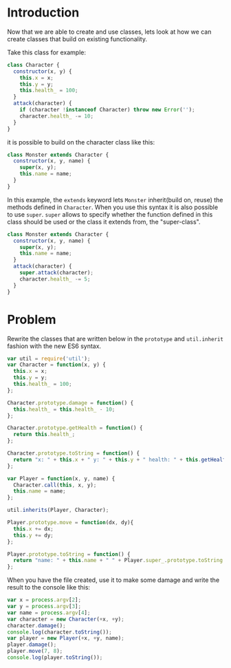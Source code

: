 # Introduction

Now that we are able to create and use classes, lets look at how we can create classes that build on existing functionality.

Take this class for example:

```javascript
class Character {
  constructor(x, y) {
    this.x = x;
    this.y = y;
    this.health_ = 100;
  }
  attack(character) {
    if (character !instanceof Character) throw new Error('');
    character.health_ -= 10;
  }
}
```

it is possible to build on the character class like this:

```javascript
class Monster extends Character {
  constructor(x, y, name) {
    super(x, y);
    this.name = name;
  }
}
```

In this example, the `extends` keyword lets `Monster` inherit(build on, reuse) the methods defined in `Character`. When you use this syntax it is also possible to use `super`. `super` allows to specify whether the function defined in this class should be used or the class it extends from, the "super-class".

```javascript
class Monster extends Character {
  constructor(x, y, name) {
    super(x, y);
    this.name = name;
  }
  attack(character) {
    super.attack(character);
    character.health_ -= 5;
  }
}
```

# Problem

Rewrite the classes that are written below in the `prototype` and `util.inherit` fashion with the new ES6 syntax.

```javascript
var util = require('util');
var Character = function(x, y) {
  this.x = x;
  this.y = y;
  this.health_ = 100;
};

Character.prototype.damage = function() {
  this.health_ = this.health_ - 10;
};

Character.prototype.getHealth = function() {
  return this.health_;
};

Character.prototype.toString = function() {
  return "x: " + this.x + " y: " + this.y + " health: " + this.getHealth();
};

var Player = function(x, y, name) {
  Character.call(this, x, y);
  this.name = name;
};

util.inherits(Player, Character);

Player.prototype.move = function(dx, dy){
  this.x += dx;
  this.y += dy;
};

Player.prototype.toString = function() {
  return "name: " + this.name + " " + Player.super_.prototype.toString.call(this);
};

```

When you have the file created, use it to make some damage and write the result to the console like this:

```javascript
var x = process.argv[2];
var y = process.argv[3];
var name = process.argv[4];
var character = new Character(+x, +y);
character.damage();
console.log(character.toString());
var player = new Player(+x, +y, name);
player.damage();
player.move(7, 8);
console.log(player.toString());
```
